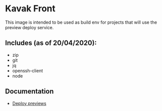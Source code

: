 # Kavak Front

This image is intended to be used as build env for projects that will use the preview deploy service.

## Includes (as of 20/04/2020):

- zip
- git
- jq
- openssh-client
- node

## Documentation

- [Deploy previews](https://gitlab.com/kavak-it/deploy-previews)
